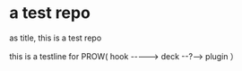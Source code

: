 # a test repo
as title, this is a test repo


this is a testline for PROW( hook -----> deck --?--> plugin ）
